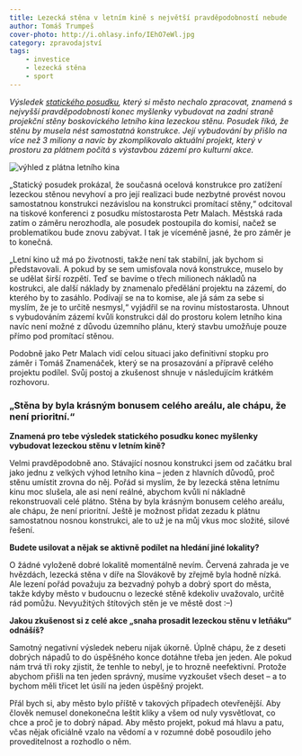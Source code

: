 ```yaml
---
title: Lezecká stěna v letním kině s největší pravděpodobností nebude
author: Tomáš Trumpeš
cover-photo: http://i.ohlasy.info/IEhO7eWl.jpg
category: zpravodajství
tags:
    - investice
    - lezecká stěna
    - sport
---
```


*Výsledek [statického posudku](http://data.ohlasy.info/statika-stena.pdf), který si město nechalo zpracovat, znamená s nejvyšší pravděpodobností konec myšlenky vybudovat na zadní straně projekční stěny boskovického letního kina lezeckou stěnu. Posudek říká, že stěnu by musela nést samostatná konstrukce. Její vybudování by přišlo na více než 3 miliony a navíc by zkomplikovalo aktuální projekt, který v prostoru za plátnem počítá s výstavbou zázemí pro kulturní akce.*

<img src="http://i.ohlasy.info/IEhO7eW.jpg" alt="výhled z plátna letního kina" class="img-responsive img-popup" data-author="Tomáš Znamenáček">

„Statický posudek prokázal, že současná ocelová konstrukce pro zatížení lezeckou stěnou nevyhoví a pro její realizaci bude nezbytné provést novou samostatnou konstrukci nezávislou na konstrukci promítací stěny,“ odcitoval na tiskové konferenci z posudku místostarosta Petr Malach. Městská rada zatím o záměru nerozhodla, ale posudek postoupila do komisí, načež se problematikou bude znovu zabývat. I tak je víceméně jasné, že pro záměr je to konečná.

„Letní kino už má po životnosti, takže není tak stabilní, jak bychom si představovali. A pokud by se sem umisťovala nová konstrukce, muselo by se udělat širší rozpětí. Teď se bavíme o třech milionech nákladů na kostrukci, ale další náklady by znamenalo předělání projektu na zázemí, do kterého by to zasáhlo. Podívají se na to komise, ale já sám za sebe si myslím, že je to určitě nesmysl,“ vyjádřil se na rovinu místostarosta. Uhnout s vybudováním zázemí kvůli konstrukci dál do prostoru kolem letního kina navíc není možné z důvodu územního plánu, který stavbu umožňuje pouze přímo pod promítací stěnou.

Podobně jako Petr Malach vidí celou situaci jako definitivní stopku pro záměr i Tomáš Znamenáček, který se na prosazování a přípravě celého projektu podílel. Svůj postoj a zkušenost shnuje v následujícím krátkém rozhovoru.

### „Stěna by byla krásným bonusem celého areálu, ale chápu, že není prioritní.“

**Znamená pro tebe výsledek statického posudku konec myšlenky vybudovat lezeckou stěnu v letním kině?**

Velmi pravděpodobně ano. Stávající nosnou konstrukci jsem od začátku bral jako jednu z velkých výhod letního kina – jeden z hlavních důvodů, proč stěnu umístit zrovna do něj. Pořád si myslím, že by lezecká stěna letnímu kinu moc slušela, ale asi není reálné, abychom kvůli ní nákladně rekonstruovali celé plátno. Stěna by byla krásným bonusem celého areálu, ale chápu, že není prioritní. Ještě je možnost přidat zezadu k plátnu samostatnou nosnou konstrukci, ale to už je na můj vkus moc složité, silové řešení.

**Budete usilovat a nějak se aktivně podílet na hledání jiné lokality?**

O žádné vyloženě dobré lokalitě momentálně nevím. Červená zahrada je ve hvězdách, lezecká stěna v díře na Slovákově by zřejmě byla hodně nízká. Ale lezení pořád považuju za bezvadný pohyb a dobrý sport do města, takže kdyby město v budoucnu o lezecké stěně kdekoliv uvažovalo, určitě rád pomůžu. Nevyužitých štítových stěn je ve městě dost :–)

**Jakou zkušenost si z celé akce „snaha prosadit lezeckou stěnu v letňáku“ odnášíš?**

Samotný negativní výsledek neberu nijak úkorně. Úplně chápu, že z deseti dobrých nápadů to do úspěšného konce dotáhne třeba jen jeden. Ale pokud nám trvá tři roky zjistit, že tenhle to nebyl, je to hrozně neefektivní. Protože abychom přišli na ten jeden správný, musíme vyzkoušet všech deset – a to bychom měli třicet let úsilí na jeden úspěšný projekt.

Přál bych si, aby město bylo příště v takových případech otevřenější. Aby člověk nemusel donekonečna leštit kliky a všem od nuly vysvětlovat, co chce a proč je to dobrý nápad. Aby město projekt, pokud má hlavu a patu, včas nějak oficiálně vzalo na vědomí a v rozumné době posoudilo jeho proveditelnost a rozhodlo o něm.
